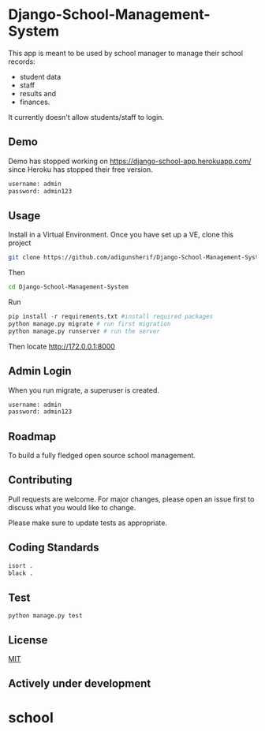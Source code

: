 # Django-School-Management-System

This app is meant to be used by school manager to manage their school records:
 - student data
 - staff
 - results and
 - finances.

It currently doesn't allow students/staff to login.


## Demo
Demo has stopped working on https://django-school-app.herokuapp.com/ since Heroku has stopped their free version.
```bash
username: admin
password: admin123
```

## Usage
Install in a Virtual Environment. Once you have set up a VE, clone this project
```bash
git clone https://github.com/adigunsherif/Django-School-Management-System.git
```
Then

```bash
cd Django-School-Management-System
```
Run

```python
pip install -r requirements.txt #install required packages
python manage.py migrate # run first migration
python manage.py runserver # run the server
```
Then locate http://172.0.0.1:8000

## Admin Login
When you run migrate, a superuser is created.
```bash
username: admin
password: admin123
```

## Roadmap
To build a fully fledged open source school management.

## Contributing
Pull requests are welcome. For major changes, please open an issue first to discuss what you would like to change.

Please make sure to update tests as appropriate.

## Coding Standards
```bash
isort .
black .
```

## Test
```base
python manage.py test
```

## License
[MIT](https://choosealicense.com/licenses/mit/)

## Actively under development
# school

